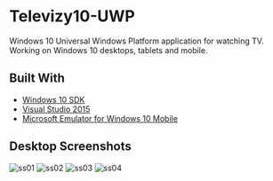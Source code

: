 # Televizy10-UWP
Windows 10 Universal Windows Platform application for watching TV. Working on Windows 10 desktops, tablets and mobile.

## Built With
* [Windows 10 SDK] 
* [Visual Studio 2015]
* [Microsoft Emulator for Windows 10 Mobile]


## Desktop Screenshots
![ss01](https://dl.dropboxusercontent.com/u/71476794/Github%20Project%20Image%20Sources/Televizy10%20-%20UWP/ss001.png)
![ss02](https://dl.dropboxusercontent.com/u/71476794/Github%20Project%20Image%20Sources/Televizy10%20-%20UWP/ss002.png)
![ss03](https://dl.dropboxusercontent.com/u/71476794/Github%20Project%20Image%20Sources/Televizy10%20-%20UWP/ss003.png)
![ss04](https://dl.dropboxusercontent.com/u/71476794/Github%20Project%20Image%20Sources/Televizy10%20-%20UWP/ss004.png)

[Windows 10 SDK]: <https://developer.microsoft.com/en-us/windows/downloads/windows-10-sdk>
[Visual Studio 2015]: <https://www.visualstudio.com/tr/downloads/>
[Microsoft Emulator for Windows 10 Mobile]: <https://www.microsoft.com/en-us/download/details.aspx?id=53424>

